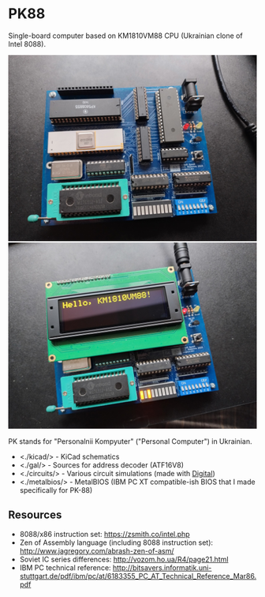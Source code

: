 # PK88

Single-board computer based on KM1810VM88 CPU (Ukrainian clone of Intel 8088).

![Image 1](./img/v0_1_assembled1.jpg) ![Image 2](./img/v0_1_assembled2.jpg)

PK stands for "Personalnii Kompyuter" ("Personal Computer") in Ukrainian.

- <./kicad/> - KiCad schematics
- <./gal/> - Sources for address decoder (ATF16V8)
- <./circuits/> - Various circuit simulations (made with [Digital](https://github.com/hneemann/Digital))
- <./metalbios/> - MetalBIOS (IBM PC XT compatible-ish BIOS that I made specifically for PK-88)

## Resources

- 8088/x86 instruction set: <https://zsmith.co/intel.php>
- Zen of Assembly language (including 8088 instruction set): <http://www.jagregory.com/abrash-zen-of-asm/>
- Soviet IC series differences: <http://vozom.ho.ua/R4/page21.html>
- IBM PC technical reference: <http://bitsavers.informatik.uni-stuttgart.de/pdf/ibm/pc/at/6183355_PC_AT_Technical_Reference_Mar86.pdf>

